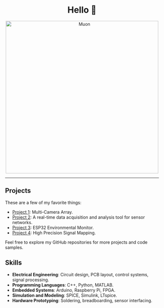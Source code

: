 <h1 align="center">Hello 👋</h1>

<p align="center">
  <img src="https://lasers.llnl.gov/content/assets/images/news/nifps_news/2023/science/muon.jpg" alt="Muon" width="500">
</p>

---

## Projects

These are a few of my favorite things:

- [Project 1](https://github.com/Basis-Spline/MultiCameraArray): Multi-Camera Array.
- [Project 2](https://github.com/Basis-Spline/HabitatMonitor): A real-time data acquisition and analysis tool for sensor networks.
- [Project 3](https://github.com/Basis-Spline/ESP32-EnvMonitor): ESP32 Environmental Monitor.
- [Project 4](https://github.com/your-username/project-4): High Precision Signal Mapping.

Feel free to explore my GitHub repositories for more projects and code samples.

## Skills

- **Electrical Engineering**: Circuit design, PCB layout, control systems, signal processing.
- **Programming Languages**: C++, Python, MATLAB.
- **Embedded Systems**: Arduino, Raspberry Pi, FPGA.
- **Simulation and Modeling**: SPICE, Simulink, LTspice.
- **Hardware Prototyping**: Soldering, breadboarding, sensor interfacing.
